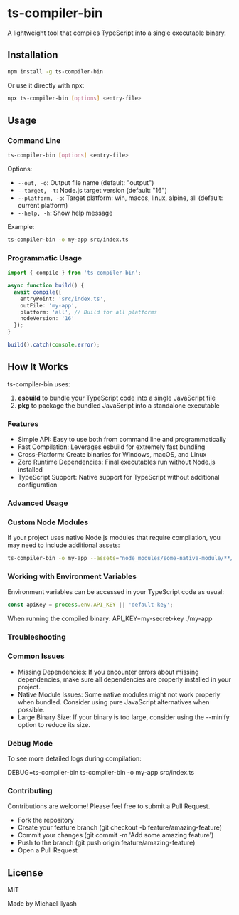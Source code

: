 # ts-compiler-bin

A lightweight tool that compiles TypeScript into a single executable binary.

## Installation

```bash
npm install -g ts-compiler-bin
```

Or use it directly with npx:

```bash
npx ts-compiler-bin [options] <entry-file>
```

## Usage

### Command Line

```bash
ts-compiler-bin [options] <entry-file>
```

Options:
- `--out, -o`: Output file name (default: "output")
- `--target, -t`: Node.js target version (default: "16")
- `--platform, -p`: Target platform: win, macos, linux, alpine, all (default: current platform)
- `--help, -h`: Show help message

Example:
```bash
ts-compiler-bin -o my-app src/index.ts
```

### Programmatic Usage

```typescript
import { compile } from 'ts-compiler-bin';

async function build() {
  await compile({
    entryPoint: 'src/index.ts',
    outFile: 'my-app',
    platform: 'all', // Build for all platforms
    nodeVersion: '16'
  });
}

build().catch(console.error);
```

## How It Works

ts-compiler-bin uses:
1. **esbuild** to bundle your TypeScript code into a single JavaScript file
2. **pkg** to package the bundled JavaScript into a standalone executable

### Features
- Simple API: Easy to use both from command line and programmatically
- Fast Compilation: Leverages esbuild for extremely fast bundling
- Cross-Platform: Create binaries for Windows, macOS, and Linux
- Zero Runtime Dependencies: Final executables run without Node.js installed
- TypeScript Support: Native support for TypeScript without additional configuration

### Advanced Usage

### Custom Node Modules
If your project uses native Node.js modules that require compilation, you may need to include additional assets:

```bash
ts-compiler-bin -o my-app --assets="node_modules/some-native-module/**/*" src/index.ts
```

### Working with Environment Variables
Environment variables can be accessed in your TypeScript code as usual:

```typescript
const apiKey = process.env.API_KEY || 'default-key';
```
When running the compiled binary:
API_KEY=my-secret-key ./my-app

### Troubleshooting
### Common Issues
- Missing Dependencies: If you encounter errors about missing dependencies, make sure all dependencies are properly installed in your project.
- Native Module Issues: Some native modules might not work properly when bundled. Consider using pure JavaScript alternatives when possible.
- Large Binary Size: If your binary is too large, consider using the --minify option to reduce its size.

### Debug Mode
To see more detailed logs during compilation:

DEBUG=ts-compiler-bin ts-compiler-bin -o my-app src/index.ts

### Contributing
Contributions are welcome! Please feel free to submit a Pull Request.

- Fork the repository
- Create your feature branch (git checkout -b feature/amazing-feature)
- Commit your changes (git commit -m 'Add some amazing feature')
- Push to the branch (git push origin feature/amazing-feature)
- Open a Pull Request


## License

MIT

Made by Michael Ilyash